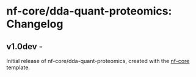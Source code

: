 # nf-core/dda-quant-proteomics: Changelog

## v1.0dev - <date>
Initial release of nf-core/dda-quant-proteomics, created with the [nf-core](http://nf-co.re/) template.
